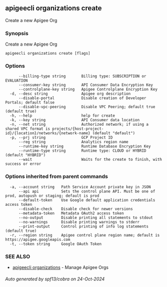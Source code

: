 ## apigeecli organizations create

Create a new Apigee Org

### Synopsis

Create a new Apigee Org

```
apigeecli organizations create [flags]
```

### Options

```
      --billing-type string       Billing type: SUBSCRIPTION or EVALUATION
      --consumer-key string       API Consumer Data Encryption Key
      --controlplane-key string   Apigee Controlplane Encryption Key
  -d, --desc string               Apigee org description
      --disable-portal            Disable creation of Developer Portals; default false
      --disable-vpc-peering       Disable VPC Peering; default true (default true)
  -h, --help                      help for create
  -k, --key string                API Consumer data location
  -n, --net string                Authorized network; if using a shared VPC format is projects/{host-project-id}/{location}/networks/{network-name} (default "default")
  -p, --prj string                GCP Project ID
      --reg string                Analytics region name
      --runtime-key string        Runtime Database Encryption Key
      --runtime-type string       Runtime type: CLOUD or HYBRID (default "HYBRID")
      --wait                      Waits for the create to finish, with success or error
```

### Options inherited from parent commands

```
  -a, --account string   Path Service Account private key in JSON
      --api api          Sets the control plane API. Must be one of prod, autopush or staging; default is prod
      --default-token    Use Google default application credentials access token
      --disable-check    Disable check for newer versions
      --metadata-token   Metadata OAuth2 access token
      --no-output        Disable printing all statements to stdout
      --no-warnings      Disable printing warnings to stderr
      --print-output     Control printing of info log statements (default true)
  -r, --region string    Apigee control plane region name; default is https://apigee.googleapis.com
  -t, --token string     Google OAuth Token
```

### SEE ALSO

* [apigeecli organizations](apigeecli_organizations.md)	 - Manage Apigee Orgs

###### Auto generated by spf13/cobra on 24-Oct-2024
